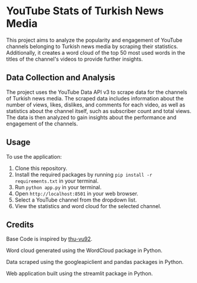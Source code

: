 <html>
<head>
<title>"YouTube Stats of Turkish News Media"</title>
</head>
<body>
  <h1>YouTube Stats of Turkish News Media</h1>
  <p>This project aims to analyze the popularity and engagement of YouTube channels belonging to Turkish news media by scraping their statistics. Additionally, it creates a word cloud of the top 50 most used words in the titles of the channel's videos to provide further insights.</p>
  <h2>Data Collection and Analysis</h2>
  <p>The project uses the YouTube Data API v3 to scrape data for the channels of Turkish news media. The scraped data includes information about the number of views, likes, dislikes, and comments for each video, as well as statistics about the channel itself, such as subscriber count and total views. The data is then analyzed to gain insights about the performance and engagement of the channels.</p>
  <h2>Usage</h2>
  <p>To use the application:</p>
  <ol>
    <li>Clone this repository.</li>
    <li>Install the required packages by running <code>pip install -r requirements.txt</code> in your terminal.</li>
    <li>Run <code>python app.py</code> in your terminal.</li>
    <li>Open <code>http://localhost:8501</code> in your web browser.</li>
    <li>Select a YouTube channel from the dropdown list.</li>
    <li>View the statistics and word cloud for the selected channel.</li>
  </ol>
  <h2>Credits</h2>
  <p>Base Code is inspired by <a href="https://github.com/thu-vu92/youtube-api-analysis">thu-vu92</a>.</p>
  <p>Word cloud generated using the WordCloud package in Python.</p>
  <p>Data scraped using the googleapiclient and pandas packages in Python.</p>
  <p>Web application built using the streamlit package in Python.</p>
</body>
</html>
